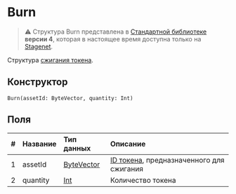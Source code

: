 # Burn

> :warning: Структура Burn представлена в [Стандартной библиотеке](/ru/ride/script/standard-library) **версии 4**, которая в настоящее время доступна только на [Stagenet](/ru/blockchain/blockchain-network/stage-network).

Структура [сжигания токена](/ru/blockchain/transaction-type/burn-transaction).

## Конструктор

```ride
Burn(assetId: ByteVector, quantity: Int)
```

## Поля

| # | Название | Тип данных | Описание |
| :--- | :--- | :--- | :--- |
| 1 | assetId | [ByteVector](/ru/ride/data-types/byte-vector) | [ID токена](/ru/blockchain/token/token-id), предназначенного для сжигания |
| 2 | quantity | [Int](/ru/ride/data-types/int) | Количество токена |
